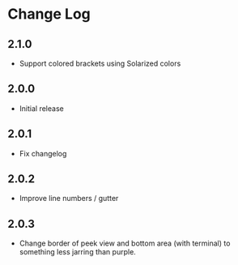 # Change Log

## 2.1.0
- Support colored brackets using Solarized colors

## 2.0.0
- Initial release

## 2.0.1
- Fix changelog

## 2.0.2
- Improve line numbers / gutter

## 2.0.3
- Change border of peek view and bottom area (with terminal) to something less jarring than purple.
